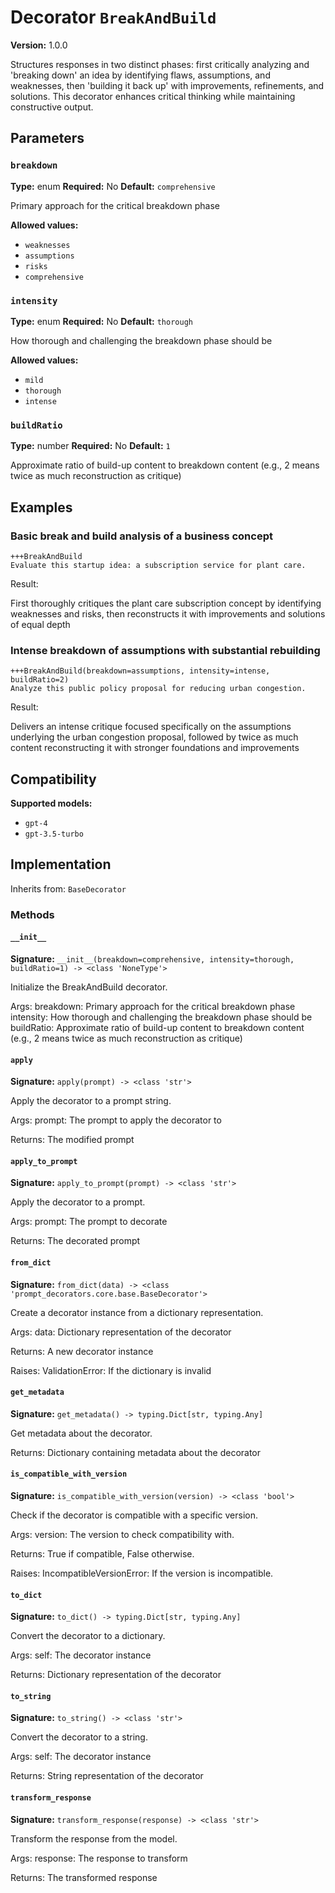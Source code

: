 # Decorator `BreakAndBuild`

**Version:** 1.0.0

Structures responses in two distinct phases: first critically analyzing and 'breaking down' an idea by identifying flaws, assumptions, and weaknesses, then 'building it back up' with improvements, refinements, and solutions. This decorator enhances critical thinking while maintaining constructive output.

## Parameters

### `breakdown`

**Type:** enum
**Required:** No
**Default:** `comprehensive`

Primary approach for the critical breakdown phase

**Allowed values:**

- `weaknesses`
- `assumptions`
- `risks`
- `comprehensive`

### `intensity`

**Type:** enum
**Required:** No
**Default:** `thorough`

How thorough and challenging the breakdown phase should be

**Allowed values:**

- `mild`
- `thorough`
- `intense`

### `buildRatio`

**Type:** number
**Required:** No
**Default:** `1`

Approximate ratio of build-up content to breakdown content (e.g., 2 means twice as much reconstruction as critique)

## Examples

### Basic break and build analysis of a business concept

```
+++BreakAndBuild
Evaluate this startup idea: a subscription service for plant care.
```

Result:

First thoroughly critiques the plant care subscription concept by identifying weaknesses and risks, then reconstructs it with improvements and solutions of equal depth

### Intense breakdown of assumptions with substantial rebuilding

```
+++BreakAndBuild(breakdown=assumptions, intensity=intense, buildRatio=2)
Analyze this public policy proposal for reducing urban congestion.
```

Result:

Delivers an intense critique focused specifically on the assumptions underlying the urban congestion proposal, followed by twice as much content reconstructing it with stronger foundations and improvements

## Compatibility

**Supported models:**

- `gpt-4`
- `gpt-3.5-turbo`

## Implementation

Inherits from: `BaseDecorator`

### Methods

#### `__init__`

**Signature:** `__init__(breakdown=comprehensive, intensity=thorough, buildRatio=1) -> <class 'NoneType'>`

Initialize the BreakAndBuild decorator.

Args:
    breakdown: Primary approach for the critical breakdown phase
    intensity: How thorough and challenging the breakdown phase should be
    buildRatio: Approximate ratio of build-up content to breakdown content (e.g., 2 means twice as much reconstruction as critique)

#### `apply`

**Signature:** `apply(prompt) -> <class 'str'>`

Apply the decorator to a prompt string.

Args:
    prompt: The prompt to apply the decorator to


Returns:
    The modified prompt

#### `apply_to_prompt`

**Signature:** `apply_to_prompt(prompt) -> <class 'str'>`

Apply the decorator to a prompt.

Args:
    prompt: The prompt to decorate

Returns:
    The decorated prompt

#### `from_dict`

**Signature:** `from_dict(data) -> <class 'prompt_decorators.core.base.BaseDecorator'>`

Create a decorator instance from a dictionary representation.

Args:
    data: Dictionary representation of the decorator

Returns:
    A new decorator instance

Raises:
    ValidationError: If the dictionary is invalid

#### `get_metadata`

**Signature:** `get_metadata() -> typing.Dict[str, typing.Any]`

Get metadata about the decorator.

Returns:
    Dictionary containing metadata about the decorator

#### `is_compatible_with_version`

**Signature:** `is_compatible_with_version(version) -> <class 'bool'>`

Check if the decorator is compatible with a specific version.

Args:
    version: The version to check compatibility with.


Returns:
    True if compatible, False otherwise.


Raises:
    IncompatibleVersionError: If the version is incompatible.

#### `to_dict`

**Signature:** `to_dict() -> typing.Dict[str, typing.Any]`

Convert the decorator to a dictionary.

Args:
    self: The decorator instance

Returns:
    Dictionary representation of the decorator

#### `to_string`

**Signature:** `to_string() -> <class 'str'>`

Convert the decorator to a string.

Args:
    self: The decorator instance

Returns:
    String representation of the decorator

#### `transform_response`

**Signature:** `transform_response(response) -> <class 'str'>`

Transform the response from the model.

Args:
    response: The response to transform

Returns:
    The transformed response
